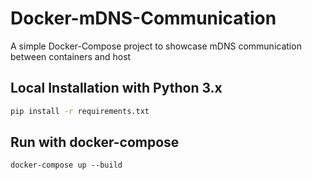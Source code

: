 # Docker-mDNS-Communication
A simple Docker-Compose project to showcase mDNS communication between containers and host

## Local Installation with Python 3.x
````sh
pip install -r requirements.txt
````

## Run with docker-compose
```
docker-compose up --build
```